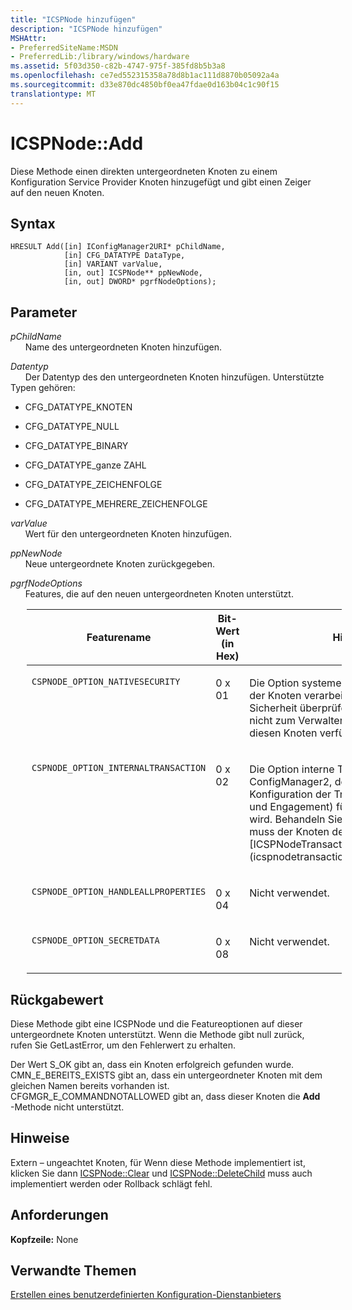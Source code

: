 ```yaml
---
title: "ICSPNode hinzufügen"
description: "ICSPNode hinzufügen"
MSHAttr:
- PreferredSiteName:MSDN
- PreferredLib:/library/windows/hardware
ms.assetid: 5f03d350-c82b-4747-975f-385fd8b5b3a8
ms.openlocfilehash: ce7ed552315358a78d8b1ac111d8870b05092a4a
ms.sourcegitcommit: d33e870dc4850bf0ea47fdae0d163b04c1c90f15
translationtype: MT
---
```

# <a name="icspnodeadd"></a>ICSPNode::Add

Diese Methode einen direkten untergeordneten Knoten zu einem Konfiguration Service Provider Knoten hinzugefügt und gibt einen Zeiger auf den neuen Knoten.

## <a name="syntax"></a>Syntax

``` syntax
HRESULT Add([in] IConfigManager2URI* pChildName,
            [in] CFG_DATATYPE DataType,
            [in] VARIANT varValue, 
            [in, out] ICSPNode** ppNewNode, 
            [in, out] DWORD* pgrfNodeOptions);
```

## <a name="parameters"></a>Parameter

<a href="" id="pchildname"></a>*pChildName*  
&nbsp;&nbsp;&nbsp;&nbsp;&nbsp;&nbsp;Name des untergeordneten Knoten hinzufügen.

<a href="" id="datatype"></a>*Datentyp*  
&nbsp;&nbsp;&nbsp;&nbsp;&nbsp;&nbsp;Der Datentyp des den untergeordneten Knoten hinzufügen. Unterstützte Typen gehören:
-   CFG\_DATATYPE\_KNOTEN

-   CFG\_DATATYPE\_NULL

-   CFG\_DATATYPE\_BINARY

-   CFG\_DATATYPE\_ganze ZAHL

-   CFG\_DATATYPE\_ZEICHENFOLGE

-   CFG\_DATATYPE\_MEHRERE\_ZEICHENFOLGE

<a href="" id="varvalue"></a>*varValue*  
&nbsp;&nbsp;&nbsp;&nbsp;&nbsp;&nbsp;Wert für den untergeordneten Knoten hinzufügen.

<a href="" id="ppnewnode"></a>*ppNewNode*  
&nbsp;&nbsp;&nbsp;&nbsp;&nbsp;&nbsp;Neue untergeordnete Knoten zurückgegeben.

<a href="" id="pgrfnodeoptions"></a>*pgrfNodeOptions*  
&nbsp;&nbsp;&nbsp;&nbsp;&nbsp;&nbsp;Features, die auf den neuen untergeordneten Knoten unterstützt.
<table style="margin-left:26px"> 
<colgroup>
<col width="33%" />
<col width="33%" />
<col width="33%" />
</colgroup>
<thead>
<tr class="header">
<th>Featurename</th>
<th>Bit-Wert (in Hex)</th>
<th>Hinweise</th>
</tr>
</thead>
<tbody>
<tr class="odd">
<td style="vertical-align:top"><p><code>CSPNODE_OPTION_NATIVESECURITY</code></p></td>
<td style="vertical-align:top"><p>0 x 01</p></td>
<td style="vertical-align:top"><p>Die Option systemeigene Sicherheit gibt an, der Knoten verarbeitet wird, eine eigene Sicherheit überprüfen und ConfigManager2 nicht zum Verwalten der Sicherheit für diesen Knoten verfügt.</p></td>
</tr>
<tr class="even">
<td style="vertical-align:top"><p><code>CSPNODE_OPTION_INTERNALTRANSACTION</code></p></td>
<td style="vertical-align:top"><p>0 x 02</p></td>
<td style="vertical-align:top"><p>Die Option interne Transactioning weist ConfigManager2, der Dienstanbieter für die Konfiguration der Transactioning (Rollback und Engagement) für den Knoten verarbeitet wird. Behandeln Sie interne Transactioning muss der Knoten der [ICSPNodeTransactioning](icspnodetransactioning.md)implementieren.</p></td>
</tr>
<tr class="odd">
<td style="vertical-align:top"><p><code>CSPNODE_OPTION_HANDLEALLPROPERTIES</code></p></td>
<td style="vertical-align:top"><p>0 x 04</p></td>
<td style="vertical-align:top"><p>Nicht verwendet.</p></td>
</tr>
<tr class="even">
<td style="vertical-align:top"><p><code>CSPNODE_OPTION_SECRETDATA</code></p></td>
<td style="vertical-align:top"><p>0 x 08</p></td>
<td style="vertical-align:top"><p>Nicht verwendet.</p></td>
</tr>
</tbody>
</table>

 
## <a name="return-value"></a>Rückgabewert

Diese Methode gibt eine ICSPNode und die Featureoptionen auf dieser untergeordnete Knoten unterstützt. Wenn die Methode gibt null zurück, rufen Sie GetLastError, um den Fehlerwert zu erhalten.

Der Wert S\_OK gibt an, dass ein Knoten erfolgreich gefunden wurde. CMN\_E\_BEREITS\_EXISTS gibt an, dass ein untergeordneter Knoten mit dem gleichen Namen bereits vorhanden ist. CFGMGR\_E\_COMMANDNOTALLOWED gibt an, dass dieser Knoten die **Add** -Methode nicht unterstützt.

## <a name="remarks"></a>Hinweise

Extern – ungeachtet Knoten, für Wenn diese Methode implementiert ist, klicken Sie dann [ICSPNode::Clear](icspnodeclear.md) und [ICSPNode::DeleteChild](icspnodedeletechild.md) muss auch implementiert werden oder Rollback schlägt fehl.

## <a name="requirements"></a>Anforderungen

**Kopfzeile:** None

## <a name="related-topics"></a>Verwandte Themen

[Erstellen eines benutzerdefinierten Konfiguration-Dienstanbieters](create-a-custom-configuration-service-provider.md)

 






